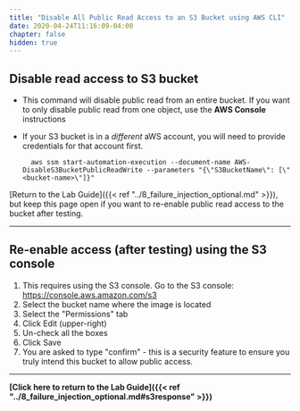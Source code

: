 ```yaml
---
title: "Disable All Public Read Access to an S3 Bucket using AWS CLI"
date: 2020-04-24T11:16:09-04:00
chapter: false
hidden: true
---
```


## Disable read access to S3 bucket

* This command will disable public read from an entire bucket. If you want to only disable public read from one object, use the **AWS Console** instructions
* If your S3 bucket is in a _different_ aWS account, you will need to provide credentials for that account first.

        aws ssm start-automation-execution --document-name AWS-DisableS3BucketPublicReadWrite --parameters "{\"S3BucketName\": [\"<bucket-name>\"]}"

[Return to the Lab Guide]({{< ref "../8_failure_injection_optional.md" >}}), but keep this page open if you want to re-enable public read access to the bucket after testing.

---

## Re-enable access (after testing) using the S3 console

1. This requires using the S3 console. Go to the S3 console: <https://console.aws.amazon.com/s3>
1. Select the bucket name where the image is located
1. Select the "Permissions" tab
1. Click Edit (upper-right)
1. Un-check all the boxes
1. Click Save
1. You are asked to type "confirm" - this is a security feature to ensure you truly intend this bucket to allow public access.

---
**[Click here to return to the Lab Guide]({{< ref "../8_failure_injection_optional.md#s3response" >}})**
